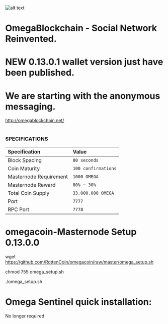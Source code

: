 
![alt text](http://www.explorer.omegablockchain.net/OMEGA_full.png "Omega Network Logo")
# OmegaBlockchain -  Social Network Reinvented.
# NEW 0.13.0.1 wallet version just have been published.
# We are starting with the anonymous messaging.

http://omegablockchain.net/

#


### SPECIFICATIONS
| Specification | Value |
|:-----------|:-----------|
| Block Spacing | `80 seconds` |
| Coin Maturity | `100 confirmations` |
| Masternode Requirement | `1000 OMEGA` |
| Masternode Reward | `80% ~ 30%` |
| Total Coin Supply | `33.000.000 OMEGA` |
| Port | `7777` |
| RPC Port | `7778` |

# omegacoin-Masternode Setup 0.13.0.0

wget https://github.com/RottenCoin/omegacoin/raw/master/omega_setup.sh

chmod 755 omega_setup.sh

./omega_setup.sh

# Omega Sentinel quick installation:

No longer required
